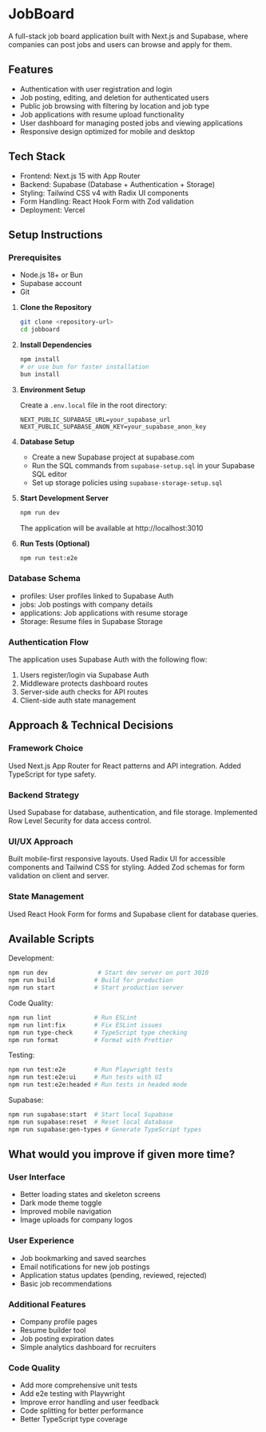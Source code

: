 # JobBoard

A full-stack job board application built with Next.js and Supabase, where companies can post jobs and users can browse and apply for them.

## Features

- Authentication with user registration and login
- Job posting, editing, and deletion for authenticated users
- Public job browsing with filtering by location and job type
- Job applications with resume upload functionality
- User dashboard for managing posted jobs and viewing applications
- Responsive design optimized for mobile and desktop

## Tech Stack

- Frontend: Next.js 15 with App Router
- Backend: Supabase (Database + Authentication + Storage)
- Styling: Tailwind CSS v4 with Radix UI components
- Form Handling: React Hook Form with Zod validation
- Deployment: Vercel

## Setup Instructions

### Prerequisites

- Node.js 18+ or Bun
- Supabase account
- Git

1. **Clone the Repository**
   ```bash
   git clone <repository-url>
   cd jobboard
   ```

2. **Install Dependencies**
   ```bash
   npm install
   # or use bun for faster installation
   bun install
   ```

3. **Environment Setup**
   
   Create a `.env.local` file in the root directory:
   ```env
   NEXT_PUBLIC_SUPABASE_URL=your_supabase_url
   NEXT_PUBLIC_SUPABASE_ANON_KEY=your_supabase_anon_key
   ```

4. **Database Setup**
   - Create a new Supabase project at supabase.com
   - Run the SQL commands from `supabase-setup.sql` in your Supabase SQL editor
   - Set up storage policies using `supabase-storage-setup.sql`

5. **Start Development Server**
   ```bash
   npm run dev
   ```
   The application will be available at http://localhost:3010

6. **Run Tests (Optional)**
   ```bash
   npm run test:e2e
   ```


### Database Schema

- profiles: User profiles linked to Supabase Auth
- jobs: Job postings with company details  
- applications: Job applications with resume storage
- Storage: Resume files in Supabase Storage

### Authentication Flow

The application uses Supabase Auth with the following flow:
1. Users register/login via Supabase Auth
2. Middleware protects dashboard routes
3. Server-side auth checks for API routes
4. Client-side auth state management

## Approach & Technical Decisions

### Framework Choice
Used Next.js App Router for React patterns and API integration. Added TypeScript for type safety.

### Backend Strategy
Used Supabase for database, authentication, and file storage. Implemented Row Level Security for data access control.

### UI/UX Approach
Built mobile-first responsive layouts. Used Radix UI for accessible components and Tailwind CSS for styling. Added Zod schemas for form validation on client and server.

### State Management
Used React Hook Form for forms and Supabase client for database queries.

## Available Scripts

Development:
```bash
npm run dev              # Start dev server on port 3010
npm run build           # Build for production
npm run start           # Start production server
```

Code Quality:
```bash
npm run lint            # Run ESLint
npm run lint:fix        # Fix ESLint issues
npm run type-check      # TypeScript type checking
npm run format          # Format with Prettier
```

Testing:
```bash
npm run test:e2e        # Run Playwright tests
npm run test:e2e:ui     # Run tests with UI
npm run test:e2e:headed # Run tests in headed mode
```

Supabase:
```bash
npm run supabase:start  # Start local Supabase
npm run supabase:reset  # Reset local database
npm run supabase:gen-types # Generate TypeScript types
```

## What would you improve if given more time?

### User Interface
- Better loading states and skeleton screens
- Dark mode theme toggle
- Improved mobile navigation
- Image uploads for company logos

### User Experience  
- Job bookmarking and saved searches
- Email notifications for new job postings
- Application status updates (pending, reviewed, rejected)
- Basic job recommendations

### Additional Features
- Company profile pages
- Resume builder tool
- Job posting expiration dates
- Simple analytics dashboard for recruiters

### Code Quality
- Add more comprehensive unit tests
- Add e2e testing with Playwright
- Improve error handling and user feedback
- Code splitting for better performance
- Better TypeScript type coverage
